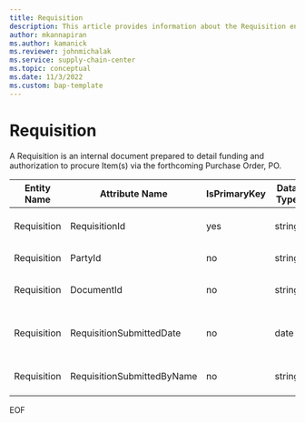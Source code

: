 ```yaml
---
title: Requisition
description: This article provides information about the Requisition entity.
author: mkannapiran
ms.author: kamanick
ms.reviewer: johnmichalak
ms.service: supply-chain-center
ms.topic: conceptual
ms.date: 11/3/2022
ms.custom: bap-template
---
```


# Requisition

A Requisition is an internal document prepared to detail funding and authorization to procure Item(s) via the forthcoming Purchase Order, PO.

| **Entity Name** | **Attribute Name** | **IsPrimaryKey** | **Data Type** | **Data Length** | **Description** |
| --- | --- | --- | --- | --- | --- |
| Requisition | RequisitionId | yes | string | 36 | The unique identifier of a Requisition. |
| Requisition | PartyId | no | string | 36 | The unique identifier of a Party. |
| Requisition | DocumentId | no | string | 36 | The unique identifier of a Document. |
| Requisition | RequisitionSubmittedDate | no | date | 8 | The date that the Requisition was submitted for approval/fulfillment. |
| Requisition | RequisitionSubmittedByName | no | string | 128 | The name of the person submitting the Requisition. |

EOF